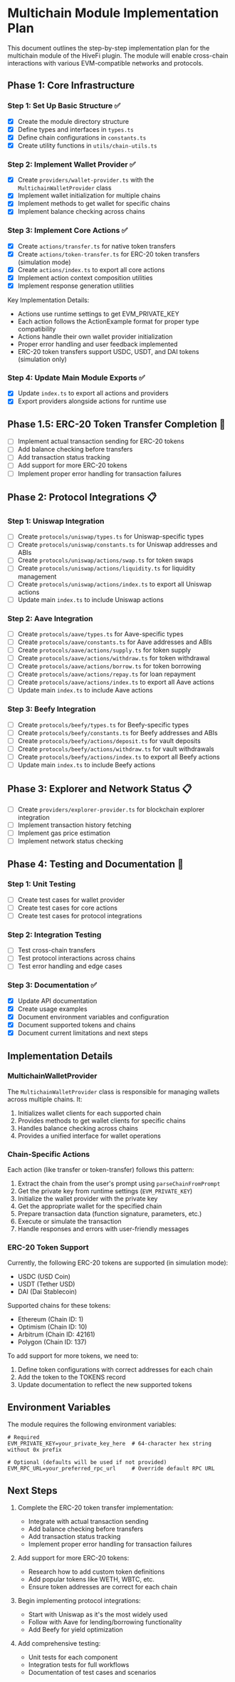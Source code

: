 # Multichain Module Implementation Plan

This document outlines the step-by-step implementation plan for the multichain module of the HiveFi plugin. The module will enable cross-chain interactions with various EVM-compatible networks and protocols.

## Phase 1: Core Infrastructure

### Step 1: Set Up Basic Structure ✅
- [x] Create the module directory structure
- [x] Define types and interfaces in `types.ts`
- [x] Define chain configurations in `constants.ts`
- [x] Create utility functions in `utils/chain-utils.ts`

### Step 2: Implement Wallet Provider ✅
- [x] Create `providers/wallet-provider.ts` with the `MultichainWalletProvider` class
- [x] Implement wallet initialization for multiple chains
- [x] Implement methods to get wallet for specific chains
- [x] Implement balance checking across chains

### Step 3: Implement Core Actions ✅
- [x] Create `actions/transfer.ts` for native token transfers
- [x] Create `actions/token-transfer.ts` for ERC-20 token transfers (simulation mode)
- [x] Create `actions/index.ts` to export all core actions
- [x] Implement action context composition utilities
- [x] Implement response generation utilities

Key Implementation Details:
- Actions use runtime settings to get EVM_PRIVATE_KEY
- Each action follows the ActionExample format for proper type compatibility
- Actions handle their own wallet provider initialization
- Proper error handling and user feedback implemented
- ERC-20 token transfers support USDC, USDT, and DAI tokens (simulation only)

### Step 4: Update Main Module Exports ✅
- [x] Update `index.ts` to export all actions and providers
- [x] Export providers alongside actions for runtime use

## Phase 1.5: ERC-20 Token Transfer Completion 🔄
- [ ] Implement actual transaction sending for ERC-20 tokens
- [ ] Add balance checking before transfers
- [ ] Add transaction status tracking
- [ ] Add support for more ERC-20 tokens
- [ ] Implement proper error handling for transaction failures

## Phase 2: Protocol Integrations 📋

### Step 1: Uniswap Integration
- [ ] Create `protocols/uniswap/types.ts` for Uniswap-specific types
- [ ] Create `protocols/uniswap/constants.ts` for Uniswap addresses and ABIs
- [ ] Create `protocols/uniswap/actions/swap.ts` for token swaps
- [ ] Create `protocols/uniswap/actions/liquidity.ts` for liquidity management
- [ ] Create `protocols/uniswap/actions/index.ts` to export all Uniswap actions
- [ ] Update main `index.ts` to include Uniswap actions

### Step 2: Aave Integration
- [ ] Create `protocols/aave/types.ts` for Aave-specific types
- [ ] Create `protocols/aave/constants.ts` for Aave addresses and ABIs
- [ ] Create `protocols/aave/actions/supply.ts` for token supply
- [ ] Create `protocols/aave/actions/withdraw.ts` for token withdrawal
- [ ] Create `protocols/aave/actions/borrow.ts` for token borrowing
- [ ] Create `protocols/aave/actions/repay.ts` for loan repayment
- [ ] Create `protocols/aave/actions/index.ts` to export all Aave actions
- [ ] Update main `index.ts` to include Aave actions

### Step 3: Beefy Integration
- [ ] Create `protocols/beefy/types.ts` for Beefy-specific types
- [ ] Create `protocols/beefy/constants.ts` for Beefy addresses and ABIs
- [ ] Create `protocols/beefy/actions/deposit.ts` for vault deposits
- [ ] Create `protocols/beefy/actions/withdraw.ts` for vault withdrawals
- [ ] Create `protocols/beefy/actions/index.ts` to export all Beefy actions
- [ ] Update main `index.ts` to include Beefy actions

## Phase 3: Explorer and Network Status 📋

- [ ] Create `providers/explorer-provider.ts` for blockchain explorer integration
- [ ] Implement transaction history fetching
- [ ] Implement gas price estimation
- [ ] Implement network status checking

## Phase 4: Testing and Documentation 🔄

### Step 1: Unit Testing
- [ ] Create test cases for wallet provider
- [ ] Create test cases for core actions
- [ ] Create test cases for protocol integrations

### Step 2: Integration Testing
- [ ] Test cross-chain transfers
- [ ] Test protocol interactions across chains
- [ ] Test error handling and edge cases

### Step 3: Documentation ✅
- [x] Update API documentation
- [x] Create usage examples
- [x] Document environment variables and configuration
- [x] Document supported tokens and chains
- [x] Document current limitations and next steps

## Implementation Details

### MultichainWalletProvider

The `MultichainWalletProvider` class is responsible for managing wallets across multiple chains. It:

1. Initializes wallet clients for each supported chain
2. Provides methods to get wallet clients for specific chains
3. Handles balance checking across chains
4. Provides a unified interface for wallet operations

### Chain-Specific Actions

Each action (like transfer or token-transfer) follows this pattern:

1. Extract the chain from the user's prompt using `parseChainFromPrompt`
2. Get the private key from runtime settings (`EVM_PRIVATE_KEY`)
3. Initialize the wallet provider with the private key
4. Get the appropriate wallet for the specified chain
5. Prepare transaction data (function signature, parameters, etc.)
6. Execute or simulate the transaction
7. Handle responses and errors with user-friendly messages

### ERC-20 Token Support

Currently, the following ERC-20 tokens are supported (in simulation mode):
- USDC (USD Coin)
- USDT (Tether USD)
- DAI (Dai Stablecoin)

Supported chains for these tokens:
- Ethereum (Chain ID: 1)
- Optimism (Chain ID: 10)
- Arbitrum (Chain ID: 42161)
- Polygon (Chain ID: 137)

To add support for more tokens, we need to:
1. Define token configurations with correct addresses for each chain
2. Add the token to the TOKENS record
3. Update documentation to reflect the new supported tokens

## Environment Variables

The module requires the following environment variables:

```
# Required
EVM_PRIVATE_KEY=your_private_key_here  # 64-character hex string without 0x prefix

# Optional (defaults will be used if not provided)
EVM_RPC_URL=your_preferred_rpc_url     # Override default RPC URL
```

## Next Steps

1. Complete the ERC-20 token transfer implementation:
   - Integrate with actual transaction sending
   - Add balance checking before transfers
   - Add transaction status tracking
   - Implement proper error handling for transaction failures

2. Add support for more ERC-20 tokens:
   - Research how to add custom token definitions
   - Add popular tokens like WETH, WBTC, etc.
   - Ensure token addresses are correct for each chain

3. Begin implementing protocol integrations:
   - Start with Uniswap as it's the most widely used
   - Follow with Aave for lending/borrowing functionality
   - Add Beefy for yield optimization

4. Add comprehensive testing:
   - Unit tests for each component
   - Integration tests for full workflows
   - Documentation of test cases and scenarios
